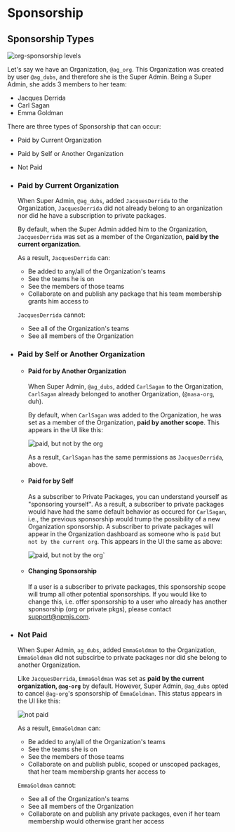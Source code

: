 <!--
title: 06 - Sponsorship
featured: true
-->

# Sponsorship

## Sponsorship Types

![org-sponsorship levels](/images/org-sponsorships.png)

Let's say we have an Organization, `@ag_org`. This Organization
was created by user `@ag_dubs`, and therefore she is the Super 
Admin. Being a Super Admin, she adds 3 members to her team:

- Jacques Derrida
- Carl Sagan
- Emma Goldman

There are three types of Sponsorship that can occur:

- Paid by Current Organization
- Paid by Self or Another Organization
- Not Paid

- ### Paid by Current Organization

  When Super Admin, `@ag_dubs`, added `JacquesDerrida` to the Organization,
  `JacquesDerrida` did not already belong to an organization nor did he have a
  subscription to private packages.

  By default, when the Super Admin added him to the Organization, `JacquesDerrida`
  was set as a member of the Organization, **paid by the current organization**.

  As a result, `JacquesDerrida` can:
    - Be added to any/all of the Organization's teams
    - See the teams he is on
    - See the members of those teams
    - Collaborate on and publish any package that his team membership grants him
      access to

  `JacquesDerrida` cannot:
    - See all of the Organization's teams
    - See all members of the Organization

- ### Paid by Self or Another Organization

  - #### Paid for by Another Organization
  
    When Super Admin, `@ag_dubs`, added `CarlSagan` to the Organization, `CarlSagan`
    already belonged to another Organization, (`@nasa-org`, duh).

    By default, when `CarlSagan` was added to the Organization, he was set as a member
    of the Organization, **paid by another scope**. This appears in the UI like this:

    ![paid, but not by the org](images/sponsorship-grey.png)

    As a result, `CarlSagan` has the same permissions as `JacquesDerrida`, above.

  - #### Paid for by Self
  
    As a subscriber to Private Packages, you can understand yourself as "sponsoring
    yourself". As a result, a subscriber to private packages would have had the same
    default behavior as occured for `CarlSagan`, i.e., the previous sponsorship would
    trump the possibility of a new Organization sponsorship. A subscriber to private
    packages will appear in the Organization dashboard as someone who is `paid` but
    `not by the current org`. This appears in the UI the same as above:

    ![paid, but not by the org](images/sponsorship-grey.png)`

  - #### Changing Sponsorship

    If a user is a subscriber to private packages, this sponsorship scope will
    trump all other potential sponsorships. If you would like to change this, i.e.
    offer sponsorship to a user who already has another sponsorship (org or private pkgs),
    please contact [support@npmjs.com](mailto:support@npmjs.com). 

- ### Not Paid

  When Super Admin, `ag_dubs`, added `EmmaGoldman` to the Organization, `EmmaGoldman`
  did not subscirbe to private packages nor did she belong to another Organization.

  Like `JacquesDerrida`, `EmmaGoldman` was set as **paid by the current organization,
  `@ag-org`** by default. However, Super Admin, `@ag_dubs` opted to cancel `@ag-org`'s
  sponsorship of `EmmaGoldman`. This status appears in the UI like this:

  ![not paid](images/sponsorship-red.png)

  As a result, `EmmaGoldman` can:
    - Be added to any/all of the Organization's teams
    - See the teams she is on
    - See the members of those teams
    - Collaborate on and publish public, scoped or unscoped packages, that her team
      membership grants her access to

  `EmmaGoldman` cannot:
    - See all of the Organization's teams
    - See all members of the Organization
    - Collaborate on and publish any private packages, even if her team membership
      would otherwise grant her access
    
